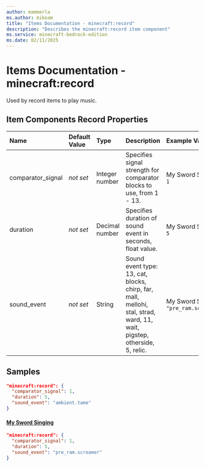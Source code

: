 ```yaml
---
author: mammerla
ms.author: mikeam
title: "Items Documentation - minecraft:record"
description: "Describes the minecraft:record item component"
ms.service: minecraft-bedrock-edition
ms.date: 02/11/2025 
---
```


# Items Documentation - minecraft:record

Used by record items to play music.


## Item Components Record Properties

|Name       |Default Value |Type |Description |Example Values |
|:----------|:-------------|:----|:-----------|:------------- |
| comparator_signal | *not set* | Integer number | Specifies signal strength for comparator blocks to use, from 1 - 13. | My Sword Singing: `1` | 
| duration | *not set* | Decimal number | Specifies duration of sound event in seconds, float value. | My Sword Singing: `5` | 
| sound_event | *not set* | String | Sound event type: 13, cat, blocks, chirp, far, mall, mellohi, stal, strad, ward, 11, wait, pigstep, otherside, 5, relic. | My Sword Singing: `"pre_ram.screamer"` | 

## Samples


```json
"minecraft:record": {
  "comparator_signal": 1,
  "duration": 5,
  "sound_event": "ambient.tame"
}
```

#### [My Sword Singing](https://github.com/microsoft/minecraft-samples/tree/main/custom_items/behavior_packs/custom_item/items/my_sword_singing.json)


```json
"minecraft:record": {
  "comparator_signal": 1,
  "duration": 5,
  "sound_event": "pre_ram.screamer"
}
```

